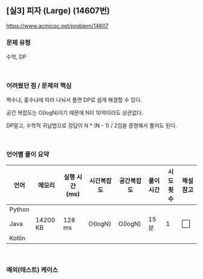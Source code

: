 ## [실3] 피자 (Large) (14607번)

https://www.acmicpc.net/problem/14607

### 문제 유형

수학, DP

<br>

### 어려웠던 점 / 문제의 핵심

짝수냐, 홀수냐에 따라 나눠서 풀면 DP로 쉽게 해결할 수 있다.

공간 복잡도는 O(logN)이기 때문에 N이 10억이라도 상관없다.

DP말고, 수학적 귀납법으로 정답이 N * (N - 1) / 2임을 증명해서 풀어도 된다.

<br>

### 언어별 풀이 요약

| 언어   | 메모리   | 실행 시간(ms) | 시간복잡도 | 공간복잡도 | 풀이 시간 | 시도 횟수 | 해설 참고            |
| ------ | -------- | ------------- | ---------- | ---------- | --------- | --------- | -------------------- |
| Python |          |               |            |            |           |           |                      |
| Java   | 14200 KB | 128 ms        | O(logN)    | O(logN)    | 15분      | 1         | :white_large_square: |
| Kotlin |          |               |            |            |           |           |                      |

<br>

### 예외(테스트) 케이스

```
```

